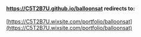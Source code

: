 
#### https://C5T2B7U.github.io/balloonsat redirects to: 
[https://C5T2B7U.wixsite.com/portfolio/balloonsat](https://C5T2B7U.wixsite.com/portfolio/balloonsat)
